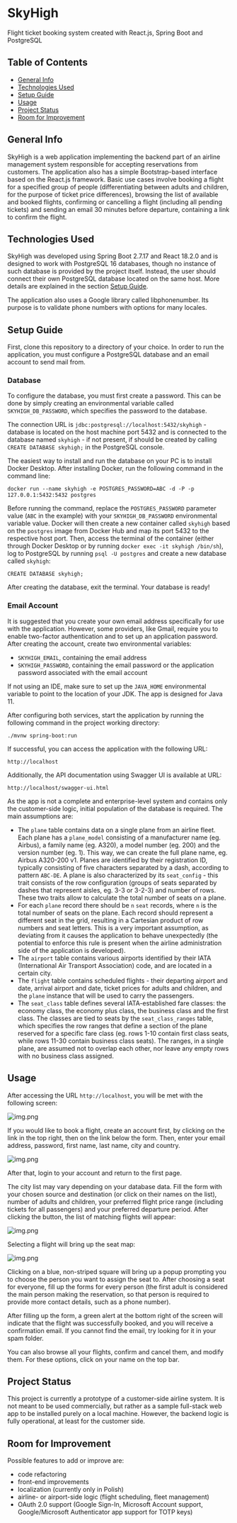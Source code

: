 # SkyHigh
Flight ticket booking system created with React.js, Spring Boot and PostgreSQL

## Table of Contents
* [General Info](#general-info)
* [Technologies Used](#technologies-used)
* [Setup Guide](#setup-guide)
* [Usage](#usage)
* [Project Status](#project-status)
* [Room for Improvement](#room-for-improvement)

## General Info

SkyHigh is a web application implementing the backend part of an airline management system responsible for accepting reservations from customers. The application also has a simple Bootstrap-based interface based on the React.js framework. Basic use cases involve booking a flight for a specified group of people (differentiating between adults and children, for the purpose of ticket price differences), browsing the list of available and booked flights, confirming or cancelling a flight (including all pending tickets) and sending an email 30 minutes before departure, containing a link to confirm the flight.

## Technologies Used

SkyHigh was developed using Spring Boot 2.7.17 and React 18.2.0 and is designed to work with PostgreSQL 16 databases, though no instance of such database is provided by the project itself. Instead, the user should connect their own PostgreSQL database located on the same host. More details are explained in the section [Setup Guide](#setup-guide).

The application also uses a Google library called libphonenumber. Its purpose is to validate phone numbers with options for many locales.

## Setup Guide

First, clone this repository to a directory of your choice. In order to run the application, you must configure a PostgreSQL database and an email account to send mail from.

### Database

To configure the database, you must first create a password. This can be done by simply creating an environmental variable called `SKYHIGH_DB_PASSWORD`, which specifies the password to the database.

The connection URL is `jdbc:postgresql://localhost:5432/skyhigh` - database is located on the host machine port 5432 and is connected to the database named `skyhigh` - if not present, if should be created by calling `CREATE DATABASE skyhigh;` in the PostgreSQL console.

The easiest way to install and run the database on your PC is to install Docker Desktop. After installing Docker, run the following command in the command line:

`docker run --name skyhigh -e POSTGRES_PASSWORD=ABC -d -P -p 127.0.0.1:5432:5432 postgres`

Before running the command, replace the `POSTGRES_PASSWORD` parameter value (`ABC` in the example) with your `SKYHIGH_DB_PASSWORD` environmental variable value. Docker will then create a new container called `skyhigh` based on the `postgres` image from Docker Hub and map its port 5432 to the respective host port. Then, access the terminal of the container (either through Docker Desktop or by running `docker exec -it skyhigh /bin/sh`), log to PostgreSQL by running `psql -U postgres` and create a new database called `skyhigh`:

`CREATE DATABASE skyhigh;`

After creating the database, exit the terminal. Your database is ready!

### Email Account

It is suggested that you create your own email address specifically for use with the application. However, some providers, like Gmail, require you to enable two-factor authentication and to set up an application password. After creating the account, create two environmental variables:

- `SKYHIGH_EMAIL`, containing the email address
- `SKYHIGH_PASSWORD`, containing the email password or the application password associated with the email account

If not using an IDE, make sure to set up the `JAVA_HOME` environmental variable to point to the location of your JDK. The app is designed for Java 11.   

After configuring both services, start the application by running the following command in the project working directory:

`./mvnw spring-boot:run`

If successful, you can access the application with the following URL:

`http://localhost`

Additionally, the API documentation using Swagger UI is available at URL:

`http://localhost/swagger-ui.html`

As the app is not a complete and enterprise-level system and contains only the customer-side logic, initial population of the database is required. The main assumptions are:

- The `plane` table contains data on a single plane from an airline fleet. Each plane has a `plane_model` consisting of a manufacturer name (eg. Airbus), a family name (eg. A320), a model number (eg. 200) and the version number (eg. 1). This way, we can create the full plane name, eg. Airbus A320-200 v1. Planes are identified by their registration ID, typically consisting of five characters separated by a dash, according to pattern `ABC-DE`. A plane is also characterized by its `seat_config` - this trait consists of the row configuration (groups of seats separated by dashes that represent aisles, eg. 3-3 or 3-2-3) and number of rows. These two traits allow to calculate the total number of seats on a plane.
- For each `plane` record there should be `n` `seat` records, where `n` is the total number of seats on the plane. Each record should represent a different seat in the grid, resulting in a Cartesian product of row numbers and seat letters. This is a very important assumption, as deviating from it causes the application to behave unexpectedly (the potential to enforce this rule is present when the airline administration side of the application is developed).
- The `airport` table contains various airports identified by their IATA (International Air Transport Association) code, and are located in a certain city.
- The `flight` table contains scheduled flights - their departing airport and date, arrival airport and date, ticket prices for adults and children, and the `plane` instance that will be used to carry the passengers.
- The `seat_class` table defines several IATA-established fare classes: the economy class, the economy plus class, the business class and the first class. The classes are tied to seats by the `seat_class_ranges` table, which specifies the row ranges that define a section of the plane reserved for a specific fare class (eg. rows 1-10 contain first class seats, while rows 11-30 contain business class seats). The ranges, in a single plane, are assumed not to overlap each other, nor leave any empty rows with no business class assigned.

## Usage

After accessing the URL `http://localhost`, you will be met with the following screen:

![img.png](doc/flight_search_form.png)

If you would like to book a flight, create an account first, by clicking on the link in the top right, then on the link below the form. Then, enter your email address, password, first name, last name, city and country.

![img.png](doc/register.png)

After that, login to your account and return to the first page.

The city list may vary depending on your database data. Fill the form with your chosen source and destination (or click on their names on the list), number of adults and children, your preferred flight price range (including tickets for all passengers) and your preferred departure period. After clicking the button, the list of matching flights will appear:

![img.png](doc/flight_list.png) 

Selecting a flight will bring up the seat map:

![img.png](doc/seat_choose.png)

Clicking on a blue, non-striped square will bring up a popup prompting you to choose the person you want to assign the seat to. After choosing a seat for everyone, fill up the forms for every person (the first adult is considered the main person making the reservation, so that person is required to provide more contact details, such as a phone number).

After filling up the form, a green alert at the bottom right of the screen will indicate that the flight was successfully booked, and you will receive a confirmation email. If you cannot find the email, try looking for it in your spam folder.

You can also browse all your flights, confirm and cancel them, and modify them. For these options, click on your name on the top bar.

## Project Status

This project is currently a prototype of a customer-side airline system. It is not meant to be used commercially, but rather as a sample full-stack web app to be installed purely on a local machine. However, the backend logic is fully operational, at least for the customer side.

## Room for Improvement

Possible features to add or improve are:

- code refactoring
- front-end improvements
- localization (currently only in Polish)
- airline- or airport-side logic (flight scheduling, fleet management)
- OAuth 2.0 support (Google Sign-In, Microsoft Account support, Google/Microsoft Authenticator app support for TOTP keys)